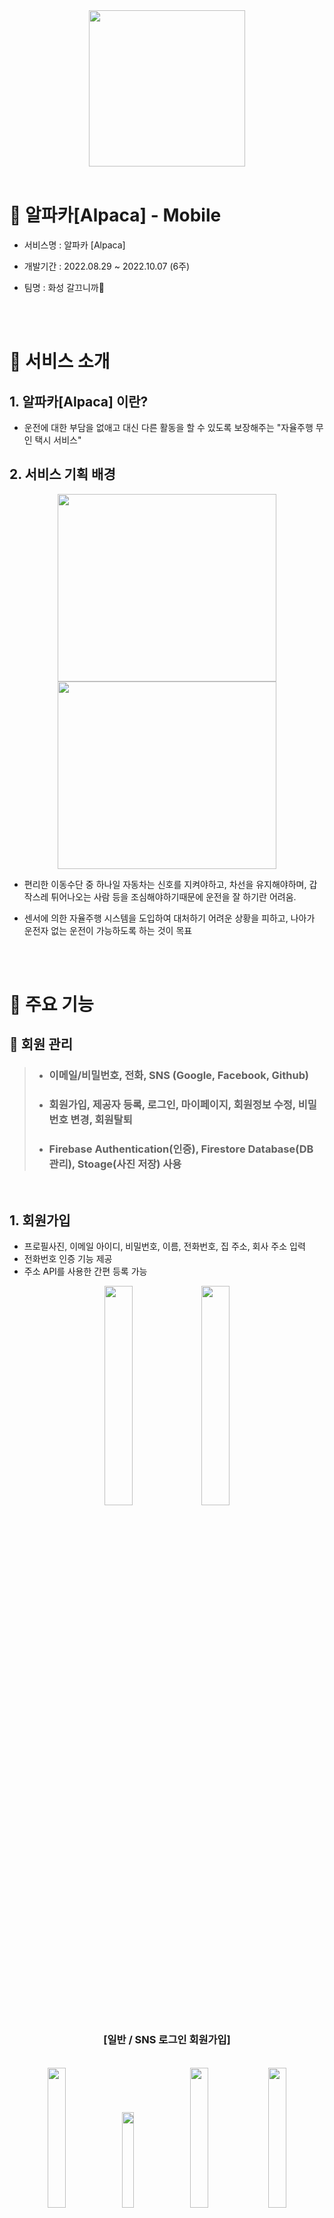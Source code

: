 <div align="center">
  <img width="250px;" src="./README/img_logo.png" />
<br/>  
<br/> 
</div>

# 🐏 알파카[Alpaca] - Mobile

- 서비스명 : 알파카 [Alpaca]

- 개발기간 : 2022.08.29 ~ 2022.10.07 (6주)

- 팀명 : 화성 갈끄니까🚀    

<br><br>

# 🌈 서비스 소개

## 1. 알파카[Alpaca] 이란?

- 운전에 대한 부담을 없애고 대신 다른 활동을 할 수 있도록 보장해주는 "자율주행 무인 택시 서비스"
  
## 2. 서비스 기획 배경
  
  <div align="center">
    <img height="300px" width="350px;" src="./README/img_traffic_light.png" />
    <img height="300px"width="350px;" src="./README/img_school_zone.png" />
  </div>

- 편리한 이동수단 중 하나일 자동차는 신호를 지켜야하고, 차선을 유지해야하며, 갑작스레 튀어나오는 사람 등을 조심해야하기때문에 운전을 잘 하기란 어려움.

- 센서에 의한 자율주행 시스템을 도입하여 대처하기 어려운 상황을 피하고, 나아가 운전자 없는 운전이 가능하도록 하는 것이 목표

  <br><br>

# 👶 주요 기능

## 🎅 회원 관리

> + ### 이메일/비밀번호, 전화, SNS (Google, Facebook, Github)
> + ### 회원가입, 제공자 등록, 로그인, 마이페이지, 회원정보 수정, 비밀번호 변경, 회원탈퇴
> + ### Firebase Authentication(인증), Firestore Database(DB 관리), Stoage(사진 저장) 사용

<br>

## 1. 회원가입
   - 프로필사진, 이메일 아이디, 비밀번호, 이름, 전화번호, 집 주소, 회사 주소 입력
   - 전화번호 인증 기능 제공
   - 주소 API를 사용한 간편 등록 가능

<div align="center">
   <img src="./README/user/Join1.png" width="30%">
   <img src="./README/user/Join2.png" width="30%">
   <h3>[일반 / SNS 로그인 회원가입]</h3>
</div>

<br>

 <div align="center">
   <img src="./README/user/PhoneAuth1.png" width="24%">
   <img src="./README/user/PhoneAuth2.png" width="19.8%">
   <img src="./README/user/PhoneAuth3.png" width="24%">
   <img src="./README/user/PhoneAuth4.png" width="24%">
   <h3>[전화번호 인증]</h3>
</div>

<br>

## 2. 제공자 등록
   - 차량 사진, 차량 이름, 차량 번호 입력
   - 유저 홈 페이지에서 제공자 홈 페이지로 이동 시 정보가 없다면 출력

<div align="center">
   <img src="./README/user/JoinProvider.png" width="30%">
   <h3>[제공자 등록]</h3>
</div>

<br>

## 3. 로그인
   - 일반 로그인 기능 제공
   - SNS 로그인(Github, Facebook, Google) 기능 제공 및 프로필 받아오기

<div align="center">
   <img src="./README/user/Login1.png" width="30%">
   <img src="./README/user/Login2.png" width="30%">
   <h3>[일반 / SNS 로그인]</h3>
</div>

<br>

## 4. 마이페이지
   - 회원 정보 조회, 즐겨찾기 수정, 회원정보 수정, 비밀번호 변경, 로그아웃, 회원탈퇴, 탑승했던 택시 정보, 챗봇 기능 제공

<div align="center">
   <img src="./README/mypage/MyPage1.png" width="30%">
   <img src="./README/mypage/MyPage2.png" width="30%">
   <h3>[마이페이지]</h3>
</div>

<br>

## 5. 회원정보 수정
   - 프로필사진, 전화번호, 집 주소, 회사 주소 수정
   - 전화번호 인증 기능 제공
   - 주소 API를 사용한 간편 등록 가능

<div align="center">
   <img src="./README/mypage/UpdateUser.png" width="30%">
   <h3>[회원정보 수정]</h3>
</div>

<br>

## 6. 비밀번호 변경
   - 가입된 Email로 비밀번호 변경 메일 전송
   - 기존 비밀번호 재확인(ReAuth) 후 비밀번호 변경

<div align="center">
   <img src="./README/user/FindPassword1.png" width="30%">
   <img src="./README/user/FindPassword2.png" width="30%">
</div>

<br>

<div align="center">
   <img src="./README/user/FindPassword3.png" width="30%">
   <img src="./README/user/FindPassword4.png" width="32.5%">
   <img src="./README/user/FindPassword5.png" width="36%">
   <h3>[Email로 비밀번호 변경]</h3>
</div>

<br>

<div align="center">
   <img src="./README/mypage/UpdatePassword1.png" width="30%">
   <img src="./README/mypage/UpdatePassword2.png" width="30%">
   <h3>[비밀번호 변경]</h3>
</div>

<br>

## 7. 회원탈퇴
   - 사용자의 실수를 방지하기 위한 Switch, Dialog 창을 통한 이중 확인
   - 회원탈퇴 시 관련된 정보 모두 삭제 (단, 알파카 이용 내용은 상대가 조회 가능.)

<div align="center">
   <img src="./README/mypage/Withdrawal1.png" width="30%">
   <img src="./README/mypage/Withdrawal2.png" width="30%">
   <h3>[회원탈퇴]</h3>
</div>

<br><br>

## ⭐ 즐겨찾기
> + ### 주소 API 적용 (주소, 위/경도 함께 등록)
> + ### Firestore Database 사용

<br>

<div align="center">
     <img src="./README/mypage/Favorites1.png" width="30%">
     <img src="./README/mypage/Favorites2.png" width="30%">
     <img src="./README/mypage/Favorites3.png" width="30%">
     <h3>[즐겨찾기 등록]</h3>
</div>

<br>

<div align="center">
     <img src="./README/mypage/Favorites4.png" width="30%">
     <img src="./README/mypage/Favorites5.png" width="30%">
     <h3>[즐겨찾기 삭제]</h3>
</div>

<br><br>

## 🚕 무인 택시 이용
> + ### 출발지/목적지 설정, 
> + ### Naver Map API와 Kakao 지도 API를 활용해 택시 위치와 경로를 기반으로 커스텀마커, 폴리라인 식별
> + ### 경로에 따라 남은시간, 금액 식별
> + ### Firestore Database 사용

## 1. db

<br>

## 2. 주변 위치 정보 제공

<div align="center">
   <img src="./README/gif/plogging/ploggingTrashcan.gif" width="30%">
   <img src="./README/gif/plogging/ploggingToilet.gif" width="30%">
</div>

<br>

## 3. SNS 사진 공유
   - 기록에는 마킹과 폴리라인이 된 지도 사진이 기본 연동
   - 필요 시 유저가 커스텀한 사진으로 변경 가능
   - SNS 공유 기능

<div align="center">
   <img src="./README/gif/sns.gif" width="30%">
</div>

<br><br>

## 🏠 유저 / 제공자 화면
> + ### 유저 홈, 제공자 홈, 제공자 차량 이용자 상세 내용
> + ### 특정조건을 달성하면 등급 획득 가능 (Unrank, Bronze, Silver, Gold 등)
> + ### Firestore Database 사용

<br>

## 1. 유저
   - 유저 정보, 즐겨찾기, 자주가는 목적지 출력

<div align="center">
   <img src="./README/home/UserHome.png" width="30%">
   <h3>[유저 홈]</h3>
</div>

<br>

   - 택시 번호, 탑승 평점 출력

<div align="center">
   <img src="./README/home/BoardedTaxiList.png" width="30%">
   <h3>[이용 택시 리스트]</h3>
</div>

<br>

   - 택시 번호, 탑승 평점, 출발/목적지, 소요 시간, 운행 거리, 요금 출력, 1:1 채팅 기능 제공

<div align="center">
   <img src="./README/home/BoardedTaxiDetail.png" width="30%">
   <h3>[이용 택시 상세 내용]</h3>
</div>

<br>

## 2. 제공자
   - 회원 정보 출력, 수익 금액, 차량 번호, 평점, 운행여부, 마감시간, 이용자 정보 조회

<div align="center">
   <img src="./README/home/ProviderHome1.png" width="30%">
   <img src="./README/home/ProviderHome2.png" width="30%">
   <h3>[제공자 홈]</h3>
</div>

<br>

   - 출발 전/후 차량 내부 사진, 승차감 평점 조회, 1:1 채팅 기능 제공

<div align="center">
   <img src="./README/home/UserList1.png" width="30%">
   <img src="./README/home/UserList2.png" width="30%">
   <h3>[제공자 차량 이용자 상세 내용]</h3>
</div>

<br><br>

## 💭 1:1 채팅 / 챗봇

> + ### 1:1채팅, 챗봇
> + ### Realtime Database, Firestore Database 사용

<br>

## 1. 1:1 채팅
   - 사용자의 고유 아이디를 통해 채팅

<div align="center">
   <img src="./README/chat/PersonalChat1.png" width="30%">
   <img src="./README/chat/PersonalChat2.gipngf" width="30%">
   <h3>[1:1 채팅]</h3>
</div>

<br>

## 2. 챗봇
   - 챗봇을 이용해 사용자에게 알파카에 대한 시스템 안내 및 고객센터 기능 제공

<div align="center">
   <img src="./README/chat/ChatBot1.png" width="30%">
   <img src="./README/chat/ChatBot2.png" width="30%">
   <h3>[챗봇]</h3>
</div>

<br><br>

# 🐏 '알파카'를 이용하면 일어나는 기대효과!

 - 장점
    - 자동차 제공자가 스스로 소소하게 돈을 벌어올 수 있도록 한다.
    - 야간할증이 사라지고 기본 승차 요금이 싼 가격에 택시를 이용할 수 있다.
    - 승차 거부가 없다.
 - 단점
    - 미래가 되어도 자율주행차에 대한 법적, 사회적 인식이 부족할 것이다.
    - 블랙 컨슈머에 대한 저지력이 약하다.

<br><br>

# 🏃 향후 계획

1. **알파카**는 근처 주차장에 자동으로 주차를 진행한다.
2. **알파카**는 차량 제공자가 설정해놓은 지역을 벗어나는 목적지를 원하는 손님과 매칭되지 않는다.
3. **ROS**를 **ROS2**로 바꾸어 성능을 향상시킨다.

<br><br>

# 💻 기술 스택

<div align="center">
   <img src="./README/img_technical_stack.png" width="95%">
</div>

<br>

> + ### Mobile : **Android, Kotlin, MVVM 디자인 패턴, Hilt 라이브러리**
> + ### API : Naver Map API, Kakao 주소 API, BootPay 결제 API
> + ### Database : **Firebase** (Auth, Reatime Database, Firestore Database, Storage)
> + ### 기획 : Notion, Kakao Oven, **Figma**
> + ### 협업 : **GitLab, Jira**, Matter Most, Webex

<br><br>

# 👨‍👩‍👧‍👦 팀원 역할

| 팀원 | 직무 | 주요 업무 | 한 줄 소감  |
| - | - | - | - |
| 공통 | - |- 기획 : Notion, UI/UX(Kakao Oven/**Figma**), DB설계, 기능명세서<br>- 협업 : 코드 컨벤션 구성, 데일리 스크럼, **GitLab, JIRA**, 간트 차트<br>- **기술 : Android(MVVM/Hilt), Kotlin, Firebase**, nav_graph 설계| -  |
| **김기한 😎** | **Mobile<br>(Android)** | **- 주요 담당 페이지 : 유저/제공자 메인화면, 출발/목적지 설정, 자주가는 출발/목적지, 택시 운행 페이지, 즐겨찾기, 차량 평가**<br>- 기술 : 프로젝트 기본 틀 구성, ROS-Firebase-Android 데이터 통신, Naver Map API, Kakao 주소 API, apk 추출<br>- 기타 : PPT 자료 구성, 라이브 시연, 포팅메뉴얼 | - |
| **박한훈 😆** |  **Mobile<br>(Android)**  | **- 주요 담당 페이지 : 회원 관리(문자/SNS), 마이페이지, 즐겨찾기, 결제, 탑승택시 목록, 차량 평가, 1;1 채팅, 챗봇**<br>- 기술: BootPay API, 이미지 업로드, 기능별 Gif 편집<br>- 기타 : PPT 자료 구성 및 발표, UCC 촬영, ReadMe 작성, 포팅메뉴얼| - |

<br><br>

# 📚 산출물

### **[Notion]** https://www.notion.so/d210/SSAFY-8d8771c733e7469e93c6bc9bb7c9efa3

### **[Figma]** https://www.figma.com/file/C5uWGbOfh5Fdb5Ecd1zj3w/D208?node-id=0%3A1

### **[컨벤션]** https://www.notion.so/408481488bb34fad90b9ab159e8373b2

### **[기능 명세서]** https://www.notion.so/78d6380f37cd4fcb8d943a02b57b3ef6?v=c1024d82abee4b1486319567e5e0437e

### **[Firebase 데이터 구조]** https://www.notion.so/Firebase-fe8d7f252983471fa742af2cc0661f51

### **[간트차트]** https://www.notion.so/e78c9d5e71f94366815f6a274dc1eee2?v=8baff8862fe64ca2ada74a82824e5c51

### **[UCC]** Git Lab 내 exec 폴더 참조

### **[포팅 메뉴얼]** Git Lab 내 exec 폴더 참조

# 
